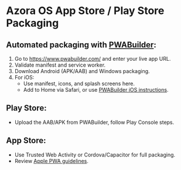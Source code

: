 # Azora OS App Store / Play Store Packaging

## Automated packaging with [PWABuilder](https://www.pwabuilder.com/):

1. Go to https://www.pwabuilder.com/ and enter your live app URL.
2. Validate manifest and service worker.
3. Download Android (APK/AAB) and Windows packaging.
4. For iOS:
   - Use manifest, icons, and splash screens here.
   - Add to Home via Safari, or use [PWABuilder iOS instructions](https://docs.pwabuilder.com/#/iOS).

## Play Store:
- Upload the AAB/APK from PWABuilder, follow Play Console steps.

## App Store:
- Use Trusted Web Activity or Cordova/Capacitor for full packaging.
- Review [Apple PWA guidelines](https://developer.apple.com/library/archive/documentation/AppleApplications/Reference/SafariWebContent/ConfiguringWebApplications/ConfiguringWebApplications.html).
